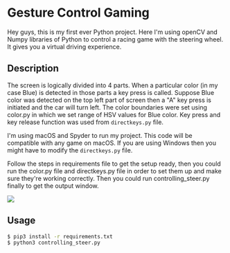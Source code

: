 # Gesture Control Gaming

Hey guys,
this is my first ever Python project. Here I'm using openCV and Numpy libraries of Python to control a racing game with the steering wheel. It gives you a virtual driving experience.

## Description

The screen is logically divided into 4 parts. When a particular color (in my case Blue) is detected in those parts a key press is called. Suppose Blue color was detected on the top left part of screen then a "A" key press is initiated and the car will turn left.
The color boundaries were set using color.py in which we set range of HSV values for Blue color. Key press and key release function was used from `directkeys.py` file.

I'm using macOS and Spyder to run my project. This code will be compatible with any game on macOS. If you are using Windows then you might have to modify the `directkeys.py` file.

Follow the steps in requirements file to get the setup ready, then you could run the color.py file and directkeys.py file in order to set them up and make sure they're working correctly. Then you could run controlling_steer.py finally to get the output window.

![](Screenshot.png)

## Usage

```bash
$ pip3 install -r requirements.txt
$ python3 controlling_steer.py
```
